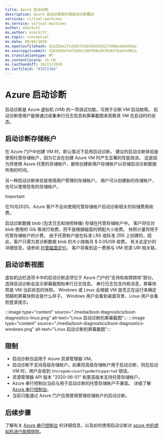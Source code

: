 ```yaml
---
title: Azure 启动诊断
description: Azure 启动诊断和托管启动诊断概述
services: virtual-machines
ms.service: virtual-machines
author: mimckitt
ms.author: mimckitt
ms.topic: conceptual
ms.date: 08/04/2020
ms.openlocfilehash: 52a2b5e27cd5857416343e559237d08ea9a591be
ms.sourcegitcommit: d103a93e7ef2dde1298f04e307920378a87e982a
ms.translationtype: MT
ms.contentlocale: zh-CN
ms.lasthandoff: 10/13/2020
ms.locfileid: "91972384"
---
```

# <a name="azure-boot-diagnostics"></a>Azure 启动诊断

启动诊断是 Azure 虚拟机 (VM) 的一项调试功能，可用于诊断 VM 启动故障。 启动诊断使用户能够通过收集串行日志信息和屏幕截图来观察其 VM 在启动时的状态。

## <a name="boot-diagnostics-storage-account"></a>启动诊断存储帐户
在 Azure 门户中创建 VM 时，默认情况下启用启动诊断。 建议的启动诊断体验是使用托管存储帐户，因为它会在创建 Azure VM 时产生显著的性能改进。 这是因为将使用 Azure 托管的存储帐户，删除创建新用户存储帐户以存储启动诊断数据所用的时间。

另一种启动诊断体验是使用用户管理的存储帐户。 用户可以创建新的存储帐户，也可以使用现有的存储帐户。

> [!IMPORTANT]
> 在10月2020，Azure 客户不会向使用托管存储帐户启动诊断相关的存储费用收费。
>
> 启动诊断数据 blob (包含日志和快照映像) 存储在托管存储帐户中。 客户将仅对 blob 使用的 Gib 等进行收费，而不是根据磁盘的预配大小收费。 快照计量将用于托管存储帐户的计费。 由于托管帐户是在标准 LRS 或标准 ZRS 上创建的，因此，客户只需为其诊断数据 blob 的大小按每月 $ 0.05/GB 收费。 有关此定价的详细信息，请参阅 [托管磁盘定价](https://azure.microsoft.com/pricing/details/managed-disks/)。 客户将看到这一费用与 VM 资源 URI 相关联。 

## <a name="boot-diagnostics-view"></a>启动诊断视图
虚拟机边栏选项卡中的启动诊断选项位于 Azure 门户的“支持和故障排除”部分。 选择启动诊断会显示屏幕截图和串行日志信息。 串行日志包含内核消息，屏幕快照是 VM 当前状态的快照。 Windows 或 Linux 会根据 VM 是否正在运行来确定预期的屏幕快照会是什么样子。 Windows 用户会看到桌面背景，Linux 用户会看到登录提示。

:::image type="content" source="./media/boot-diagnostics/boot-diagnostics-linux.png" alt-text="Linux 启动诊断的屏幕截图":::
:::image type="content" source="./media/boot-diagnostics/boot-diagnostics-windows.png" alt-text="Linux 启动诊断的屏幕截图":::


## <a name="limitations"></a>限制
- 启动诊断仅适用于 Azure 资源管理器 VM。 
- 启动诊断不支持高级存储帐户。如果将高级存储帐户用于启动诊断，则在启动 VM 时，用户会收到 `StorageAccountTypeNotSupported` 错误。 
- 资源管理器 API 版本 "2020-06-01" 和更高版本支持托管存储帐户。
- Azure 串行控制台当前与用于启动诊断的托管存储帐户不兼容。 详细了解 [Azure 串行控制台](./troubleshooting/serial-console-overview.md)。
- 当前只能通过 Azure 门户应用使用管理存储帐户的启动诊断。 

## <a name="next-steps"></a>后续步骤

了解有关 [Azure 串行控制台](./troubleshooting/serial-console-overview.md) 的详细信息，以及如何使用启动诊断对 [azure 中的虚拟机进行故障排除](./troubleshooting/boot-diagnostics.md)。